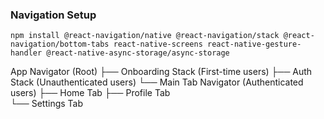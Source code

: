 ### Navigation Setup

`npm install @react-navigation/native @react-navigation/stack @react-navigation/bottom-tabs react-native-screens react-native-gesture-handler @react-native-async-storage/async-storage`

App Navigator (Root)
├── Onboarding Stack (First-time users)
├── Auth Stack (Unauthenticated users) 
└── Main Tab Navigator (Authenticated users)
    ├── Home Tab
    ├── Profile Tab  
    └── Settings Tab